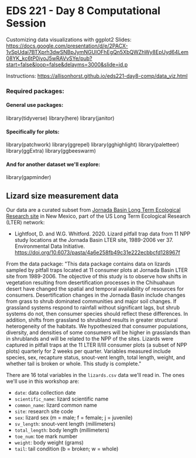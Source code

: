 # EDS 221 - Day 8 Computational Session

Customizing data visualizations with ggplot2
Slides:
https://docs.google.com/presentation/d/e/2PACX-1vSpUdai7BTXprh3dwSNBpJymNGUIOFhEgQn5XbQWZhWy8EpUyd64Lem08YK_kc6tP0iyoJ5wRAVvSYe/pub?start=false&loop=false&delayms=3000&slide=id.p


Instructions:
https://allisonhorst.github.io/eds221-day8-comp/data_viz.html

### Required packages: 

#### General use packages:
library(tidyverse)
library(here)
library(janitor)

#### Specifically for plots:
library(patchwork)
library(ggrepel)
library(gghighlight)
library(paletteer)
library(ggExtra)
library(ggbeeswarm)

#### And for another dataset we'll explore:
library(gapminder)

## Lizard size measurement data

Our data are a curated subset from [Jornada Basin Long Term Ecological Research site](https://lter.jornada.nmsu.edu/) in New Mexico, part of the US Long Term Ecological Research (LTER) network: 

- Lightfoot, D. and W.G. Whitford. 2020. Lizard pitfall trap data from 11 NPP study locations at the Jornada Basin LTER site, 1989-2006 ver 37. Environmental Data Initiative. https://doi.org/10.6073/pasta/4a6e258fb49c31e222ecbbcfd128967f

From the data package: "This data package contains data on lizards sampled by pitfall traps located at 11 consumer plots at Jornada Basin LTER site from 1989-2006. The objective of this study is to observe how shifts in vegetation resulting from desertification processes in the Chihuahaun desert have changed the spatial and temporal availability of resources for consumers. Desertification changes in the Jornada Basin include changes from grass to shrub dominated communities and major soil changes. If grassland systems respond to rainfall without significant lags, but shrub systems do not, then consumer species should reflect these differences. In addition, shifts from grassland to shrubland results in greater structural heterogeneity of the habitats. We hypothesized that consumer populations, diversity, and densities of some consumers will be higher in grasslands than in shrublands and will be related to the NPP of the sites. Lizards were captured in pitfall traps at the 11 LTER II/III consumer plots (a subset of NPP plots) quarterly for 2 weeks per quarter. Variables measured include species, sex, recapture status, snout-vent length, total length, weight, and whether tail is broken or whole. This study is complete." 

There are 16 total variables in the `lizards.csv` data we'll read in. The ones we'll use in this workshop are: 

- `date`: data collection date
- `scientific_name`: lizard scientific name
- `common_name`: lizard common name
- `site`: research site code
- `sex`: lizard sex (m = male; f = female; j = juvenile)
- `sv_length`: snout-vent length (millimeters)
- `total_length`: body length (millimeters)
- `toe_num`: toe mark number
- `weight`: body weight (grams)
- `tail`: tail condition (b = broken; w = whole)


